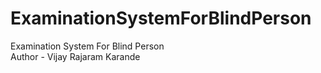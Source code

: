 # ExaminationSystemForBlindPerson
Examination System For Blind Person
<br/>
Author - Vijay Rajaram Karande
